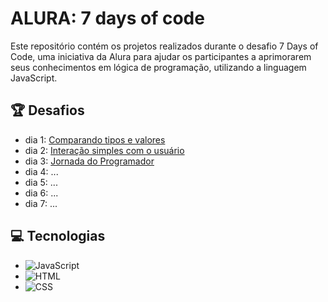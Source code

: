 # ALURA: 7 days of code
Este repositório contém os projetos realizados durante o desafio 7 Days of Code, uma iniciativa da Alura para ajudar os participantes a aprimorarem seus conhecimentos em lógica de programação, utilizando a linguagem JavaScript.

## 🏆 Desafios
- dia 1: [Comparando tipos e valores](./day_1)
- dia 2: [Interação simples com o usuário](./day_2)
- dia 3: [Jornada do Programador](.day_3)
- dia 4: ...
- dia 5: ...
- dia 6: ...
- dia 7: ...

## 💻 Tecnologias

- ![JavaScript](https://img.shields.io/badge/JavaScript-d2b529?style=for-the-badge&logo=javascript&logoColor=white)
- ![HTML](https://img.shields.io/badge/HTML-E34F26?style=for-the-badge&logo=html5&logoColor=white)
- ![CSS](https://img.shields.io/badge/CSS-1572B6?style=for-the-badge&logo=css3&logoColor=white)

